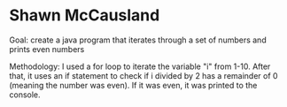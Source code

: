 # Shawn McCausland

Goal: create a java program that iterates through a set of numbers and prints even numbers

Methodology: I used a for loop to iterate the variable "i" from 1-10. After that, it uses an if statement to check if i divided by 2 has a remainder of 0 (meaning the number was even). If it was even, it was printed to the console. 
